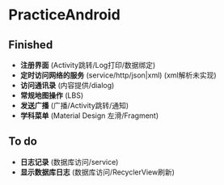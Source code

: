 # PracticeAndroid

## Finished
- **注册界面** (Activity跳转/Log打印/数据绑定)
- **定时访问网络的服务** (service/http/json|xml) (xml解析未实现)
- **访问通讯录** (内容提供/dialog)
- **常规地图操作** (LBS)
- **发送广播** (广播/Activity跳转/通知)
- **学科菜单** (Material Design 左滑/Fragment)
## To do
- **日志记录** (数据库访问/service)
- **显示数据库日志** (数据库访问/RecyclerView刷新)
